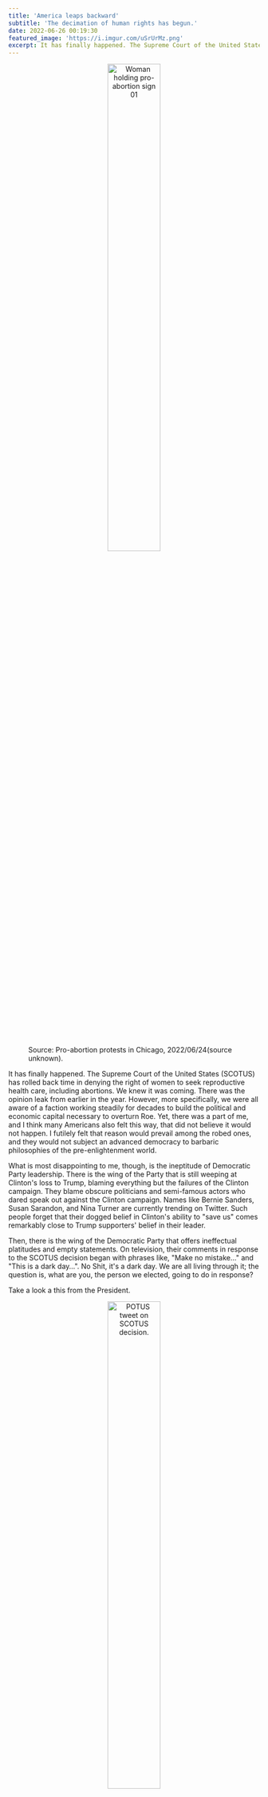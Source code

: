 ```yaml
---
title: 'America leaps backward'
subtitle: 'The decimation of human rights has begun.'
date: 2022-06-26 00:19:30
featured_image: 'https://i.imgur.com/uSrUrMz.png'
excerpt: It has finally happened. The Supreme Court of the United States (SCOTUS).
---
```


<figure>
  <p align="center">
    <img src="{{site.url}}https://i.imgur.com/ApzWfoQ.png" alt="Woman holding pro-abortion sign 01" width="50%"/>
  <figcaption>Source: Pro-abortion protests in Chicago, 2022/06/24(source unknown).</figcaption>
  </p>
</figure>

It has finally happened. The Supreme Court of the United States (SCOTUS) has rolled back time in denying the right of women to seek reproductive health care, including abortions. We knew it was coming. There was the opinion leak from earlier in the year. However, more specifically, we were all aware of a faction working steadily for decades to build the political and economic capital necessary to overturn Roe. Yet, there was a part of me, and I think many Americans also felt this way, that did not believe it would not happen. I futilely felt that reason would prevail among the robed ones, and they would not subject an advanced democracy to barbaric philosophies of the pre-enlightenment world.

What is most disappointing to me, though, is the ineptitude of Democratic Party leadership. There is the wing of the Party that is still weeping at Clinton's loss to Trump, blaming everything but the failures of the Clinton campaign. They blame obscure politicians and semi-famous actors who dared speak out against the Clinton campaign. Names like Bernie Sanders, Susan Sarandon, and Nina Turner are currently trending on Twitter. Such people forget that their dogged belief in Clinton's ability to "save us" comes remarkably close to Trump supporters' belief in their leader. 

Then, there is the wing of the Democratic Party that offers ineffectual platitudes and empty statements. On television, their comments in response to the SCOTUS decision began with phrases like, "Make no mistake…" and "This is a dark day…". No Shit, it's a dark day. We are all living through it; the question is, what are you, the person we elected, going to do in response?

Take a look a this from the President.

<figure>
  <p align="center">
    <img src="{{site.url}}https://i.imgur.com/dZN5kIn.png" alt="POTUS tweet on SCOTUS decision." width="50%"/>
  <figcaption>President Biden's tweet on the SCOTUS decision - 2022-06-24.</figcaption>
  </p>
</figure>

And this from the Vice President.

<figure>
  <p align="center">
    <img src="{{site.url}}https://i.imgur.com/bZ3Xs39.png" alt="Vice President's tweet on SCOTUS decision." width="50%"/>
  <figcaption>Vice President Harris's tweet on the SCOTUS decision - 2022-06-24.</figcaption>
  </p>
</figure>

The Speaker of the House reads poetry.

<iframe border=0 frameborder=0 height=750 width=550
 src="https://twitframe.com/show?url=https://twitter.com/therecount/status/1540353602274959361?s=20&t=VeqHUz8uerGTiD-OiKM1YQ"></iframe>

There was one Congressional representative who posted pictures of himself doing yoga. 

<figure>
  <p align="center">
    <img src="{{site.url}}https://i.imgur.com/8SRIBzz.jpg" alt="Congressional rep in yoga pose." width="50%"/>
  <figcaption>Congressional Representative (D-MI) does Yoga to relieve anxiety caused by SCOTUS decision - 2022-06-24).</figcaption>
  </p>
</figure>

All, statements and perspectives that ring hollow. They show a distinct lack of ideas and an inability to devise a coherent strategy. The SCOTUS leak occurred nearly two-months to the day. And all President Biden and his VP could do was talk about how it is a solemn day, and tell people to vote? What of the roll-out of a strategy? What of a bulleted list, of the things they will do in the coming weeks, months, and years to reverse the effects of such a policy, perhaps what they will do to protect other critical human rights that hang on by wisps of legalese?
  
If as a party, you cannot articulate an appropriate strategy and a game plan to combat the erosion of vital human rights, then why should people continue to vote for you in elections?

And as if these kinds of inane placating statements were not enough, the Democratic National Committee (DNC) is using this situation to raise money. People received texts and ads about the need to contribute immediately as the situation was dire. Again, why should people bother? What do you plan on doing with the votes? Votes are the dearest tool the ordinary have to influence broad issues that affect their lives. And the Party cannot continue to take that tool of the people for granted.

There is the obstructionist wing of the Party, whose fear of an election cycle not going their way has paralyzed the rest of the Party, causing a failure to deliver on key campaign promises. Then they wonder why voters are unenthusiastic about the mid-terms and why the Biden poll numbers are tanking. I am looking at you, Senators Manchin and Sinema.

Then there is a US media that bends backward to characterize the campaign against women's rights as a legitimate political position. I often watch or listen to CNN, and the amount of work that goes into entertaining the perspectives of the pro-life movement as being anything other than an effort to control women is disturbing. To give you an example, dig into the archives and listen to how CNN journalists covered the Taliban in Afghanistan and its treatment of women/girls. Now compare that to how CNN entertains the views of politicians beholden to fundamentalist Christians in America. Beyond their violent guerrilla tactics and love of terrorism, the Taliban is a fundamentalist religious entity. Their belief is absolute when it comes to specific interpretations of their religion. And in many ways, it is an approach no different from the belief systems that seem to drive the present SCOTUS decision. 

American media houses like CNN will pompously characterize themselves as the 4th estate. But rather than working on framing policy and the political landscape appropriately, they promote a horserace perspective where the best outcome is whoever wins the race. This weekend they have covered the protests that have gone on in many capital cities. And that will be the end of that. They will move on to another topic.

Honestly, I don't see a way out for Americans, not in the near future. No amount of voting will pull the country out of this rut, so the Party ought to abandon that particular call. People voted like never before, and yet Joe Biden seems paralyzed. The Party that supposedly represents the downtrodden is only interested in the symbolism of change and not the actual work that goes into change. They want to dance in the streets with pride flags hanging at their soldiers, but when LGBTQ youth and adults are openly threatened, they offer nothing. They want songs of praise and adoration about how women enjoy bodily autonomy but fail to act in the face of a decades-long campaign (Truly, this day has been coming, and the people we trust to prevent it seem just as shocked as the rest of us). And they want to claim they support black people and celebrate Juneteenth yet can't even begin to reform an institution that has brutalized and decimated black communities.

I honestly don't see a way out in the near future. The Party has wasted vast resources to denigrate and exclude the energetic elements in its Party, in favor of status quo preserving, idealess, empty suites like Conor Lamb and Henry Cuellar (The Speaker and Majority were stomping for this fellow, who looking at his voting record and political stances might as well be a Republican).

It is a bad situation all around. And I anticipate it will get worse. Look at the docket of decisions released by the SCOTUS last week and the few remaining that will come this week. There will continue to be an erosion of the bulwarks that have been held up as making America a great nation. I leave you with this image from a protest held in Chicago, I think it was on the Friday evening after the release of the Court's opinion. The woman's sign encapsulates the feelings many women feel given the situation.

<figure>
  <p align="center">
    <img src="{{site.url}}https://i.imgur.com/e3LBM2w.png" alt="Woman holding pro-abortion sign 02" width="50%"/>
  <figcaption>Pro-abortion protests in Chicago, 2022/06/24(Source unknown).</figcaption>
  </p>
</figure>
